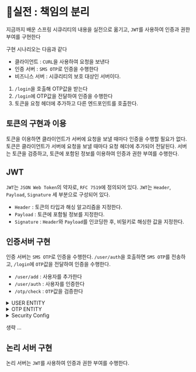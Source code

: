# 실전 : 책임의 분리
지금까지 배운 스프링 시큐리티의 내용을 실전으로 옮기고,
`JWT`를 사용하여 인증과 권한 부여를 구현한다

구현 시나리오는 다음과 같다
- 클라이언트 : `CURL`을 사용하여 요청을 보낸다
- 인증 서버 : `SMS OTP`로 인증을 수행한다
- 비즈니스 서버 :  시큐리티의 보호 대상인 서버이다.

1. `/login`을 호출해 OTP값을 받는다
2. `/login`에 OTP값을 전달하여 인증을 수행한다
3. 토큰을 요청 헤더에 추가하고 다른 엔드포인트를 호출한다.

## 토큰의 구현과 이용
토큰을 이용하면 클라이언트가 서버에 요청을 보낼 때마다 인증을 수행할 필요가 없다.
토큰은 클라이언트가 서버에 요청을 보낼 때마다 요청 헤더에 추가되어 전달된다.
서버는 토큰을 검증하고, 토큰에 포함된 정보를 이용하여 인증과 권한 부여를 수행한다.

## JWT
`JWT`는 `JSON Web Token`의 약자로, `RFC 7519`에 정의되어 있다.
`JWT`는 `Header`, `Payload`, `Signature` 세 부분으로 구성되어 있다.

- `Header` : 토큰의 타입과 해싱 알고리즘을 지정한다.
- `Payload` : 토큰에 포함될 정보를 지정한다.
- `Signature` : `Header`와 `Payload`를 인코딩한 후, 비밀키로 해싱한 값을 지정한다.


## 인증서버 구현
인증 서버는 `SMS OTP`로 인증을 수행한다.
`/user/auth`을 호출하면 `SMS OTP`를 전송하고, `/login`에 `OTP`값을 전달하여 인증을 수행한다.

- `/user/add` : 사용자를 추가한다
- `/user/auth` : 사용자를 인증한다
- `/otp/check` : `OTP`값을 검증한다

<details markdown="1">
  <summary> USER ENTITY</summary>

```kotlin
@Entity
class User(
    @Id
    @GeneratedValue(strategy = GenerationType.IDENTITY)
    val id: Long = 0L,
    @Column(unique = true)
    val username: String,
    val password: String,

) {}

interface UserRepository: JpaRepository<User, Long> {
    fun findByUsername(username: String): User?
}
```
</details>

<details markdown="1">
  <summary> OTP ENTITY</summary>

```kotlin
@Entity
class Otp(
    @Id
    @GeneratedValue(strategy = GenerationType.IDENTITY)
    val id: Long = 0L,
    val value: String,
    val username: String
) {}

interface OtpRepository: JpaRepository<Otp, Long> {
    fun findByUsername(username: String): Otp?
}
```
</details>
<details markdown="1">
  <summary> Security Config</summary>

```kotlin
@EnableWebSecurity
class SecurityConfig(
) {

    @Bean
    fun configure():HttpSecurity {
        return HttpSecurity {
            it
                .authorizeHttpRequests {
                    it
                        .antMatchers("/user/add").permitAll()
                        .antMatchers("/user/auth").permitAll()
                        .antMatchers("/otp/check").permitAll()
                        .anyRequest().authenticated()
                }
                .formLogin()
        }
    }
}
```
</details>

생략 ...

## 논리 서버 구현
논리 서버는 `JWT`를 사용하여 인증과 권한 부여를 수행한다.
